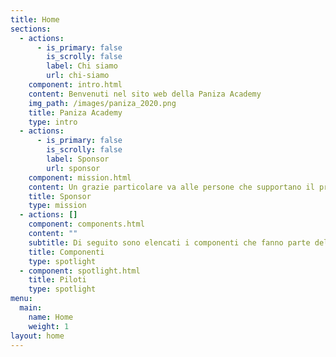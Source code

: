 ```yaml
---
title: Home
sections:
  - actions:
      - is_primary: false
        is_scrolly: false
        label: Chi siamo
        url: chi-siamo
    component: intro.html
    content: Benvenuti nel sito web della Paniza Academy
    img_path: /images/paniza_2020.png
    title: Paniza Academy
    type: intro
  - actions:
      - is_primary: false
        is_scrolly: false
        label: Sponsor
        url: sponsor
    component: mission.html
    content: Un grazie particolare va alle persone che supportano il progetto.
    title: Sponsor
    type: mission
  - actions: []
    component: components.html
    content: ""
    subtitle: Di seguito sono elencati i componenti che fanno parte della Paniza Academy
    title: Componenti
    type: spotlight
  - component: spotlight.html
    title: Piloti
    type: spotlight
menu:
  main:
    name: Home
    weight: 1
layout: home
---
```

